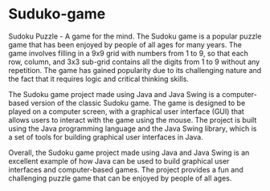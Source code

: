 # Suduko-game
Sudoku Puzzle - A game for the mind.
The Sudoku game is a popular puzzle game that has been enjoyed by people of all ages for many years. The game involves filling in a 9x9 grid with numbers from 1 to 9, so that each row, column, and 3x3 sub-grid contains all the digits from 1 to 9 without any repetition. The game has gained popularity due to its challenging nature and the fact that it requires logic and critical thinking skills.

The Sudoku game project made using Java and Java Swing is a computer-based version of the classic Sudoku game. The game is designed to be played on a computer screen, with a graphical user interface (GUI) that allows users to interact with the game using the mouse. The project is built using the Java programming language and the Java Swing library, which is a set of tools for building graphical user interfaces in Java.

Overall, the Sudoku game project made using Java and Java Swing is an excellent example of how Java can be used to build graphical user interfaces and computer-based games. The project provides a fun and challenging puzzle game that can be enjoyed by people of all ages.
